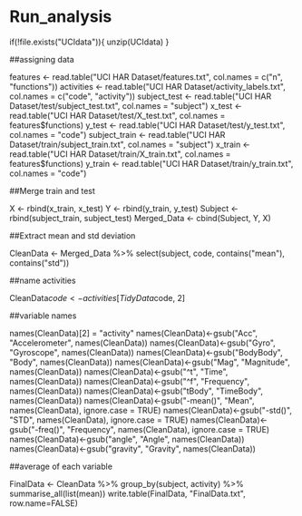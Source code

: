 # Run_analysis

if(!file.exists("UCIdata")){
  unzip(UCIdata)
}

##assigning data

features <- read.table("UCI HAR Dataset/features.txt", col.names = c("n", "functions"))
activities <- read.table("UCI HAR Dataset/activity_labels.txt", col.names = c("code", "activity"))
subject_test <- read.table("UCI HAR Dataset/test/subject_test.txt", col.names = "subject")
x_test <- read.table("UCI HAR Dataset/test/X_test.txt", col.names = features$functions)
y_test <- read.table("UCI HAR Dataset/test/y_test.txt", col.names = "code")
subject_train <- read.table("UCI HAR Dataset/train/subject_train.txt", col.names = "subject")
x_train <- read.table("UCI HAR Dataset/train/X_train.txt", col.names = features$functions)
y_train <- read.table("UCI HAR Dataset/train/y_train.txt", col.names = "code")

##Merge train and test

X <- rbind(x_train, x_test)
Y <- rbind(y_train, y_test)
Subject <- rbind(subject_train, subject_test)
Merged_Data <- cbind(Subject, Y, X)

##Extract mean and std deviation

CleanData <- Merged_Data %>% select(subject, code, contains("mean"), contains("std"))

##name activities 

CleanData$code <- activities[TidyData$code, 2]

##variable names


names(CleanData)[2] = "activity"
names(CleanData)<-gsub("Acc", "Accelerometer", names(CleanData))
names(CleanData)<-gsub("Gyro", "Gyroscope", names(CleanData))
names(CleanData)<-gsub("BodyBody", "Body", names(CleanData))
names(CleanData)<-gsub("Mag", "Magnitude", names(CleanData))
names(CleanData)<-gsub("^t", "Time", names(CleanData))
names(CleanData)<-gsub("^f", "Frequency", names(CleanData))
names(CleanData)<-gsub("tBody", "TimeBody", names(CleanData))
names(CleanData)<-gsub("-mean()", "Mean", names(CleanData), ignore.case = TRUE)
names(CleanData)<-gsub("-std()", "STD", names(CleanData), ignore.case = TRUE)
names(CleanData)<-gsub("-freq()", "Frequency", names(CleanData), ignore.case = TRUE)
names(CleanData)<-gsub("angle", "Angle", names(CleanData))
names(CleanData)<-gsub("gravity", "Gravity", names(CleanData))

##average of each variable 

FinalData <- CleanData %>%
  group_by(subject, activity) %>%
  summarise_all(list(mean))
write.table(FinalData, "FinalData.txt", row.name=FALSE)


